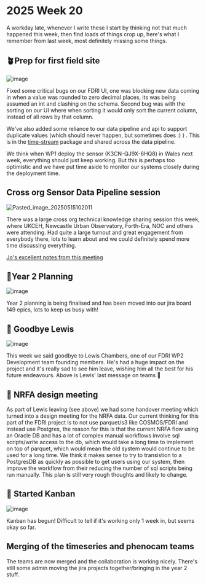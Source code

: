 # 2025 Week 20

A workday late, whenever I write these I start by thinking not that much happened this week, then find loads of things crop up, here's what I remember from last week, most definitely missing some things.

## 🪴Prep for first field site

![image](https://github.com/user-attachments/assets/f3e0b058-c56d-450c-ab04-4e390f168ca1)

Fixed some critical bugs on our FDRI UI, one was blocking new data coming in when a value was rounded to zero decimal places, its was being assumed an int and clashing on the schema.
Second bug was with the sorting on our UI where when sorting it would only sort the current column, instead of all rows by that column.

We've also added some reliance to our data pipeline and api to support duplicate values (which should never happen, but sometimes does :) ) . This is in the [time-stream](https://github.com/NERC-CEH/time-stream) package and shared across 
the data pipeline.

We think when WP1 deploy the sensor (K3CN-QJ9X-6HQ8) in Wales next week, everything should just keep working. But this is perhaps too optimistic and we have put time aside to monitor our systems closely
during the deployment time. 

## Cross org Sensor Data Pipeline session
![Pasted_image_20250515102011](https://github.com/user-attachments/assets/7a516eaa-5a1f-4196-a999-8065caf9b90b)

There was a large cross org technical knowledge sharing session this week, where UKCEH, Newcastle Urban Observatory, Forth-Era, NOC and others were attending. Had quite a large turnout and great engagement from everybody there,
lots to learn about and we could definitely spend more time discussing everything.


[Jo's excellent notes from this meeting](https://gitlab.ceh.ac.uk/jowals/jw_notes/-/blob/main/infrastructure/sensor_infrastructures_2025-05-15.md)

## 📆Year 2 Planning

![image](https://github.com/user-attachments/assets/380b3012-6c6b-4d61-b5c7-e182be0447ac)

Year 2 planning is being finalised and has been moved into our jira board 149 epics, lots to keep us busy with!

## 🚪 Goodbye Lewis

![image](https://github.com/user-attachments/assets/c209f0a0-9bd0-4b76-a3ff-59e46145bd19)

This week we said goodbye to Lewis Chambers, one of our FDRI WP2 Development team founding members. He's had a huge impact on the project and it's really sad to see him leave, wishing him all the best for his future endeavours. 
Above is Lewis' last message on teams 🥹

## 🚰 NRFA design meeting

As part of Lewis leaving (see above) we had some handover meeting which turned into a design meeting for the NRFA data. Our current thinking for this part of the FDRI project is to not use parquet/s3 like COSMOS/FDRI and instead use Postgres,
the reason for this is that the current NRFA flow using an Oracle DB and has a lot of complex manual workflows involve sql scripts/write access to the db, which would take a long time to implement on top of parquet, which would mean the old system
would continue to be used for a long time. We think it makes sense to try to transistion to a PostgresDB as quickly as possible to get users using our system, then improve the workflow from their reducing the number of sql scripts being run manually.
This plan is still very rough thoughts and likely to change.

## 🍌 Started Kanban

![image](https://github.com/user-attachments/assets/9b75fd1e-035d-4f96-acd9-2ff4a712c10a)

Kanban has begun! Difficult to tell if it's working only 1 week in, but seems okay so far.

## Merging of the timeseries and phenocam teams

The teams are now merged and the collaboration is working nicely. There's still some admin moving the jira projects together/bringing in the year 2 stuff.
